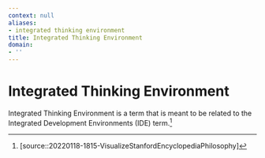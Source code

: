 ```yaml
---
context: null
aliases:
- integrated thinking environment
title: Integrated Thinking Environment
domain:
- ''
---
```


# Integrated Thinking Environment

Integrated Thinking Environment is a term that is meant to be related to the Integrated Development Environments (IDE) term.[^1]

[^1]: [source::20220118-1815-VisualizeStanfordEncyclopediaPhilosophy]
